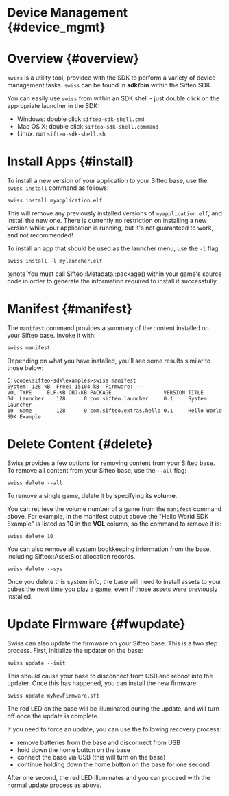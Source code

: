 
Device Management       {#device_mgmt}
=================

# Overview              {#overview}

`swiss` is a utility tool, provided with the SDK to perform a variety of device management tasks. `swiss` can be found in __sdk/bin__ within the Sifteo SDK.

You can easily use `swiss` from within an SDK shell - just double click on the appropriate launcher in the SDK:
* Windows: double click `sifteo-sdk-shell.cmd`
* Mac OS X: double click `sifteo-sdk-shell.command`
* Linux: run `sifteo-sdk-shell.sh`

# Install Apps          {#install}

To install a new version of your application to your Sifteo base, use the `swiss install` command as follows:

    swiss install myapplication.elf

This will remove any previously installed versions of `myapplication.elf`, and install the new one. There is currently no restriction on installing a new version while your application is running, but it's not guaranteed to work, and not recommended!

To install an app that should be used as the launcher menu, use the `-l` flag:

    swiss install -l mylauncher.elf

@note You must call Sifteo::Metadata::package() within your game's source code in order to generate the information required to install it successfully.

# Manifest              {#manifest}

The `manifest` command provides a summary of the content installed on your Sifteo base. Invoke it with:

    swiss manifest

Depending on what you have installed, you'll see some results similar to those below:

    C:\code\sifteo-sdk\examples>swiss manifest
    System: 128 kB  Free: 15104 kB  Firmware: ---
    VOL TYPE     ELF-KB OBJ-KB PACKAGE                 VERSION TITLE
    0d  Launcher    128      0 com.sifteo.launcher     0.1     System Launcher
    10  Game        128      0 com.sifteo.extras.hello 0.1     Hello World SDK Example

# Delete Content        {#delete}

Swiss provides a few options for removing content from your Sifteo base. To remove all content from your Sifteo base, use the `--all` flag:

    swiss delete --all

To remove a single game, delete it by specifying its __volume__.

You can retrieve the volume number of a game from the `manifest` command above. For example, in the manifest output above the "Hello World SDK Example" is listed as __10__ in the __VOL__ column, so the command to remove it is:

    swiss delete 10

You can also remove all system bookkeeping information from the base, including Sifteo::AssetSlot allocation records.

    swiss delete --sys

Once you delete this system info, the base will need to install assets to your cubes the next time you play a game, even if those assets were previously installed.

# Update Firmware       {#fwupdate}

Swiss can also update the firmware on your Sifteo base. This is a two step process. First, initialize the updater on the base:

    swiss update --init

This should cause your base to disconnect from USB and reboot into the updater. Once this has happened, you can install the new firmware:

    swiss update myNewFirmware.sft

The red LED on the base will be illuminated during the update, and will turn off once the update is complete.

If you need to force an update, you can use the following recovery process:
* remove batteries from the base and disconnect from USB
* hold down the home button on the base
* connect the base via USB (this will turn on the base)
* continue holding down the home button on the base for one second

After one second, the red LED illuminates and you can proceed with the normal update process as above.
